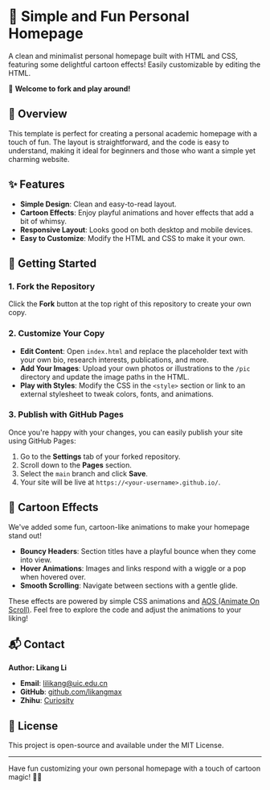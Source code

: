 # 🌟 Simple and Fun Personal Homepage

A clean and minimalist personal homepage built with HTML and CSS, featuring some delightful cartoon effects! Easily customizable by editing the HTML.

🌟 **Welcome to fork and play around!**

## 📖 Overview

This template is perfect for creating a personal academic homepage with a touch of fun. The layout is straightforward, and the code is easy to understand, making it ideal for beginners and those who want a simple yet charming website.

## ✨ Features

- **Simple Design**: Clean and easy-to-read layout.
- **Cartoon Effects**: Enjoy playful animations and hover effects that add a bit of whimsy.
- **Responsive Layout**: Looks good on both desktop and mobile devices.
- **Easy to Customize**: Modify the HTML and CSS to make it your own.

## 🚀 Getting Started

### 1. Fork the Repository

Click the **Fork** button at the top right of this repository to create your own copy.

### 2. Customize Your Copy

- **Edit Content**: Open `index.html` and replace the placeholder text with your own bio, research interests, publications, and more.
- **Add Your Images**: Upload your own photos or illustrations to the `/pic` directory and update the image paths in the HTML.
- **Play with Styles**: Modify the CSS in the `<style>` section or link to an external stylesheet to tweak colors, fonts, and animations.

### 3. Publish with GitHub Pages

Once you're happy with your changes, you can easily publish your site using GitHub Pages:

1. Go to the **Settings** tab of your forked repository.
2. Scroll down to the **Pages** section.
3. Select the `main` branch and click **Save**.
4. Your site will be live at `https://<your-username>.github.io/`.

## 🎉 Cartoon Effects

We've added some fun, cartoon-like animations to make your homepage stand out!

- **Bouncy Headers**: Section titles have a playful bounce when they come into view.
- **Hover Animations**: Images and links respond with a wiggle or a pop when hovered over.
- **Smooth Scrolling**: Navigate between sections with a gentle glide.

These effects are powered by simple CSS animations and [AOS (Animate On Scroll)](https://michalsnik.github.io/aos/). Feel free to explore the code and adjust the animations to your liking!

## 📬 Contact

**Author: Likang Li**

- **Email**: [lilikang@uic.edu.cn](mailto:lilikang@uic.edu.cn)
- **GitHub**: [github.com/likangmax](https://github.com/likangmax)
- **Zhihu**: [Curiosity](https://www.zhihu.com/people/likang_li)

## 📝 License

This project is open-source and available under the MIT License.

---

Have fun customizing your own personal homepage with a touch of cartoon magic! 🦄✨
